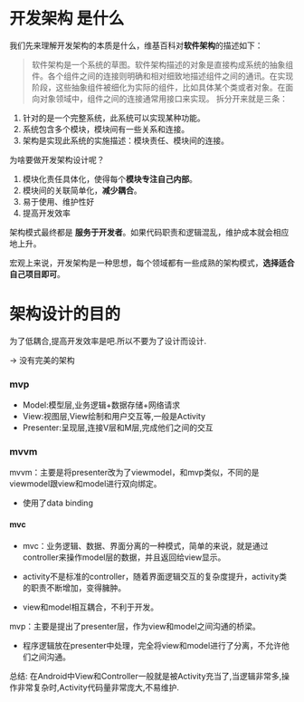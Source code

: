 # 开发架构 是什么 

我们先来理解开发架构的本质是什么，维基百科对**软件架构**的描述如下：

> 软件架构是一个系统的草图。软件架构描述的对象是直接构成系统的抽象组件。各个组件之间的连接则明确和相对细致地描述组件之间的通讯。在实现阶段，这些抽象组件被细化为实际的组件，比如具体某个类或者对象。在面向对象领域中，组件之间的连接通常用接口来实现。 拆分开来就是三条：

1. 针对的是一个完整系统，此系统可以实现某种功能。
2. 系统包含多个模块，模块间有一些关系和连接。
3. 架构是实现此系统的实施描述：模块责任、模块间的连接。

为啥要做开发架构设计呢？

1. 模块化责任具体化，使得每个**模块专注自己内部**。
2. 模块间的关联简单化，**减少耦合**。
3. 易于使用、维护性好
4. 提高开发效率

架构模式最终都是 **服务于开发者**。如果代码职责和逻辑混乱，维护成本就会相应地上升。

宏观上来说，开发架构是一种思想，每个领域都有一些成熟的架构模式，**选择适合自己项目即可**。

# 架构设计的目的

为了低耦合,提高开发效率是吧.所以不要为了设计而设计.

-> 没有完美的架构 	

###  mvp 

- Model:模型层,业务逻辑+数据存储+网络请求
- View:视图层,View绘制和用户交互等,一般是Activity
- Presenter:呈现层,连接V层和M层,完成他们之间的交互



###  mvvm

mvvm：主要是将presenter改为了viewmodel，和mvp类似，不同的是viewmodel跟view和model进行双向绑定。

- 使用了data binding




#### mvc

- mvc：业务逻辑、数据、界面分离的一种模式，简单的来说，就是通过controller来操作model层的数据，并且返回给view显示。

- activity不是标准的controller，随着界面逻辑交互的复杂度提升，activity类的职责不断增加，变得臃肿。
- view和model相互耦合，不利于开发。

mvp：主要是提出了presenter层，作为view和model之间沟通的桥梁。

- 程序逻辑放在presenter中处理，完全将view和model进行了分离，不允许他们之间沟通。

总结: 在Android中View和Controller一般就是被Activity充当了,当逻辑非常多,操作非常复杂时,Activity代码量非常庞大,不易维护.

